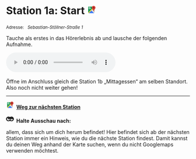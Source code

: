 # Station 1a: Start  <a href="https://www.google.com/maps/dir/?api=1&travelmode=walking&destination=47.7975537,13.0211666"><img src="https://github.com/kipppunkte/kipppunkte/raw/gh-pages/assets/google-maps.svg" width="24" height="24"></a>

<small>Adresse:<em style="margin-left: 10px">Sebastian-Stöllner-Straße 1</em></small>



Tauche als erstes in das Hörerlebnis ab und lausche der folgenden Aufnahme.


<audio controls>
    <source src="https://github.com/kipppunkte/kipppunkte/raw/gh-pages/assets/1a_Start.mp3" type="audio/mpeg">
    Your browser does not support the audio tag.
</audio>


Öffne im Anschluss gleich die Station 1b „Mittagessen“ am selben Standort. Also noch nicht weiter gehen!



____

<a href="https://www.google.com/maps/dir/?api=1&travelmode=walking&destination=47.7975528,13.0211686"><img src="https://github.com/kipppunkte/kipppunkte/raw/gh-pages/assets/google-maps.svg" style="height: 1.5em;margin-right: 0.5em"></a>**[Weg zur nächsten Station](https://www.google.com/maps/dir/?api=1&travelmode=walking&destination=47.7975528,13.0211686)**



<img class="no-click" src="https://github.com/kipppunkte/kipppunkte/raw/gh-pages/assets/eyes.svg" style="height: 1.5em;background: white;margin-right: 0.5em">**Halte Ausschau nach:**

allem, dass sich um dich herum befindet! Hier befindet sich ab der nächsten Station immer ein Hinweis, wie du die nächste Station findest. Damit kannst du deinen Weg anhand der Karte suchen, wenn du nicht Googlemaps verwenden möchtest.